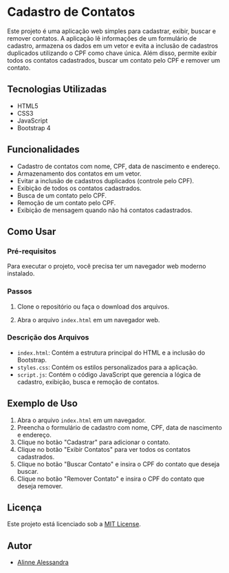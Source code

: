 # Cadastro de Contatos

Este projeto é uma aplicação web simples para cadastrar, exibir, buscar e remover contatos. A aplicação lê informações de um formulário de cadastro, armazena os dados em um vetor e evita a inclusão de cadastros duplicados utilizando o CPF como chave única. Além disso, permite exibir todos os contatos cadastrados, buscar um contato pelo CPF e remover um contato.

## Tecnologias Utilizadas

- HTML5
- CSS3
- JavaScript
- Bootstrap 4

## Funcionalidades

- Cadastro de contatos com nome, CPF, data de nascimento e endereço.
- Armazenamento dos contatos em um vetor.
- Evitar a inclusão de cadastros duplicados (controle pelo CPF).
- Exibição de todos os contatos cadastrados.
- Busca de um contato pelo CPF.
- Remoção de um contato pelo CPF.
- Exibição de mensagem quando não há contatos cadastrados.

## Como Usar

### Pré-requisitos

Para executar o projeto, você precisa ter um navegador web moderno instalado.

### Passos

1. Clone o repositório ou faça o download dos arquivos.

2. Abra o arquivo `index.html` em um navegador web.

### Descrição dos Arquivos

- `index.html`: Contém a estrutura principal do HTML e a inclusão do Bootstrap.
- `styles.css`: Contém os estilos personalizados para a aplicação.
- `script.js`: Contém o código JavaScript que gerencia a lógica de cadastro, exibição, busca e remoção de contatos.

## Exemplo de Uso

1. Abra o arquivo `index.html` em um navegador.
2. Preencha o formulário de cadastro com nome, CPF, data de nascimento e endereço.
3. Clique no botão "Cadastrar" para adicionar o contato.
4. Clique no botão "Exibir Contatos" para ver todos os contatos cadastrados.
5. Clique no botão "Buscar Contato" e insira o CPF do contato que deseja buscar.
6. Clique no botão "Remover Contato" e insira o CPF do contato que deseja remover.

## Licença

Este projeto está licenciado sob a [MIT License](LICENSE).

## Autor

- [Alinne Alessandra](https://github.com/alinnealess)
